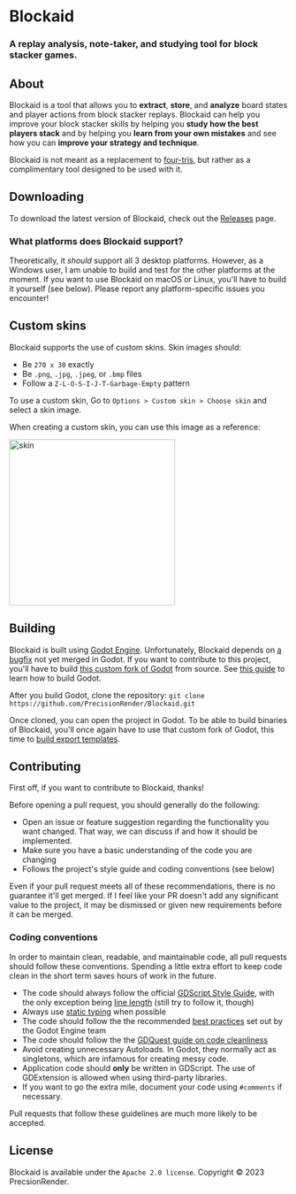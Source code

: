 # Blockaid
### A replay analysis, note-taker, and studying tool for block stacker games.

## About
Blockaid is a tool that allows you to **extract**, **store**, and **analyze** board states and player actions from block stacker replays. Blockaid can help you improve your block stacker skills by helping you **study how the best players stack** and by helping you **learn from your own mistakes** and see how you can **improve your strategy and technique**.

Blockaid is not meant as a replacement to [four-tris](https://github.com/fiorescarlatto/four-tris), but rather as a complimentary tool designed to be used with it. 

## Downloading
To download the latest version of Blockaid, check out the [Releases](https://github.com/PrecisionRender/Blockaid/releases) page.

### What platforms does Blockaid support?
Theoretically, it *should* support all 3 desktop platforms. However, as a Windows user, I am unable to build and test for the other platforms at the moment. If you want to use Blockaid on macOS or Linux, you'll have to build it yourself (see below). Please report any platform-specific issues you encounter!

## Custom skins

Blockaid supports the use of custom skins. Skin images should:
- Be `270 x 30` exactly
- Be `.png`, `.jpg`, `.jpeg`, or `.bmp` files
- Follow a `Z-L-O-S-I-J-T-Garbage-Empty` pattern

To use a custom skin, Go to `Options > Custom skin > Choose skin` and select a skin image.

When creating a custom skin, you can use this image as a reference:

<img width="300" alt="skin" src="https://github.com/PrecisionRender/Blockaid/assets/89754713/446838d8-4e8a-449c-983f-2b62f33ee9b6">

## Building
Blockaid is built using [Godot Engine](https://github.com/godotengine/godot). Unfortunately, Blockaid depends on [a bugfix](https://github.com/godotengine/godot/pull/81782) not yet merged in Godot. If you want to contribute to this project, you'll have to build [this custom fork of Godot](https://github.com/PrecisionRender/godot/tree/fix-windows-file-dialogue-file-seperators) from source. See [this guide](https://docs.godotengine.org/en/stable/contributing/development/compiling/index.html) to learn how to build Godot.

After you build Godot, clone the repository: `git clone https://github.com/PrecisionRender/Blockaid.git`

Once cloned, you can open the project in Godot. To be able to build binaries of Blockaid, you'll once again have to use that custom fork of Godot, this time to [build export templates](https://docs.godotengine.org/en/stable/contributing/development/compiling/introduction_to_the_buildsystem.html#export-templates).

## Contributing
First off, if you want to contribute to Blockaid, thanks!

Before opening a pull request, you should generally do the following:

- Open an issue or feature suggestion regarding the functionality you want changed. That way, we can discuss if and how it should be implemented.
- Make sure you have a basic understanding of the code you are changing
- Follows the project's style guide and coding conventions (see below)

Even if your pull request meets all of these recommendations, there is no guarantee it'll get merged. If I feel like your PR doesn't add any significant value to the project, it may be dismissed or given new requirements before it can be merged.

### Coding conventions
In order to maintain clean, readable, and maintainable code, all pull requests should follow these conventions. Spending a little extra effort to keep code clean in the short term saves hours of work in the future.

- The code should always follow the official [GDScript Style Guide](https://docs.godotengine.org/en/stable/tutorials/scripting/gdscript/gdscript_styleguide.html), with the only exception being [line length](https://docs.godotengine.org/en/stable/tutorials/scripting/gdscript/gdscript_styleguide.html#line-length) (still try to follow it, though)
- Always use [static typing](https://docs.godotengine.org/en/stable/tutorials/scripting/gdscript/static_typing.html) when possible
- The code should follow the the recommended [best practices](https://docs.godotengine.org/en/stable/tutorials/best_practices/index.html) set out by the Godot Engine team
- The code should follow the the [GDQuest guide on code cleanliness](https://www.gdquest.com/tutorial/godot/best-practices/code-cleanliness/)
- Avoid creating unnecessary Autoloads. In Godot, they normally act as singletons, which are infamous for creating messy code.
- Application code should **only** be written in GDScript. The use of GDExtension is allowed when using third-party libraries.
- If you want to go the extra mile, document your code using `#comments` if necessary.

Pull requests that follow these guidelines are much more likely to be accepted.

## License
Blockaid is available under the `Apache 2.0 license`. Copyright © 2023 PrecsionRender.
